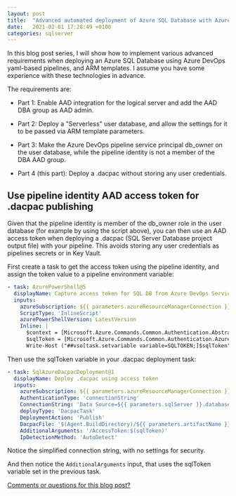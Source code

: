 ```yaml
---
layout: post
title:  "Advanced automated deployment of Azure SQL Database with Azure DevOps (part 4 of 4)"
date:   2021-02-01 17:28:49 +0100
categories: sqlserver
---
```


In this blog post series, I will show how to implement various advanced requirements when deploying an Azure SQL Database using Azure DevOps yaml-based pipelines, and ARM templates. I assume you have some experience with these technologies in advance.

The requirements are:

- Part 1: Enable AAD integration for the logical server and add the AAD DBA group as AAD admin.

- Part 2: Deploy a "Serverless" user database, and allow the settings for it to be passed via ARM template parameters.

- Part 3: Make the Azure DevOps pipeline service principal db_owner on the user database, while the pipeline identity is not a member of the DBA AAD group.

- Part 4 (this part): Deploy a .dacpac without storing any user credentials.

## Use pipeline identity AAD access token for .dacpac publishing

Given that the pipeline identity is member of the db_owner role in the user database (for example by using the script above), you can then use an AAD access token when deploying a .dacpac (SQL Server Database project output file) with your pipeline. This avoids storing any user credentials as pipelines secrets or in Key Vault.

First create a task to get the access token using the pipeline identity, and assign the token value to a pipeline environment variable:

```yaml
- task: AzurePowerShell@5
  displayName: Capture access token for SQL DB from Azure DevOps Service Connection
  inputs:
    azureSubscription: ${{ parameters.azureResourceManagerConnection }}
    ScriptType: 'InlineScript'
    azurePowerShellVersion: LatestVersion
    Inline: |
      $context = [Microsoft.Azure.Commands.Common.Authentication.Abstractions.AzureRmProfileProvider]::Instance.Profile.DefaultContext
      $sqlToken = [Microsoft.Azure.Commands.Common.Authentication.AzureSession]::Instance.AuthenticationFactory.Authenticate($context.Account, $context.Environment, $context.Tenant.Id.ToString(), $null, [Microsoft.Azure.Commands.Common.Authentication.ShowDialog]::Never, $null, "https://database.windows.net").AccessToken
      Write-Host ("##vso[task.setvariable variable=SQLTOKEN;]$sqlToken")
```

Then use the sqlToken variable in your .dacpac deployment task:

```yaml
- task: SqlAzureDacpacDeployment@1
  displayName: Deploy .dacpac using access token
  inputs:
    azureSubscription: ${{ parameters.azureResourceManagerConnection }}
    AuthenticationType: 'connectionString'
    ConnectionString: 'Data Source=${{ parameters.sqlServer }}.database.windows.net;Initial Catalog=${{ parameters.sqlDatabase }};Encrypt=true;Connect Timeout=60'
    deployType: 'DacpacTask'
    DeploymentAction: 'Publish'
    DacpacFile: '$(Agent.BuildDirectory)/${{ parameters.artifactName }}/dacpac/database.dacpac'
    AdditionalArguments: '/AccessToken:$(sqlToken)'
    IpDetectionMethod: 'AutoDetect'
```
Notice the simplified connection string, with no settings for security.

And then notice the `AdditionalArguments` input, that uses the sqlToken variable set in the previous task.

[Comments or questions for this blog post?](https://github.com/ErikEJ/erikej.github.io/issues/28)
